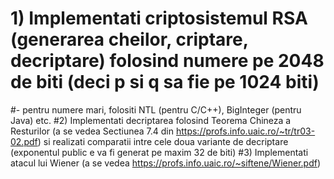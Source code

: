 # 1) Implementati criptosistemul RSA (generarea cheilor, criptare, decriptare) folosind numere pe 2048 de biti (deci p si q sa fie pe 1024 biti)
 #- pentru numere mari, folositi NTL (pentru C/C++), BigInteger (pentru Java) etc.
#2) Implementati decriptarea folosind Teorema Chineza a Resturilor (a se vedea Sectiunea 7.4 din https://profs.info.uaic.ro/~tr/tr03-02.pdf) si realizati comparatii intre cele doua variante de decriptare (exponentul public e va fi generat pe maxim 32 de biti) 
#3) Implementati atacul lui Wiener (a se vedea https://profs.info.uaic.ro/~siftene/Wiener.pdf) 